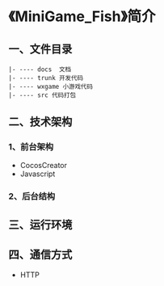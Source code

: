 # 《MiniGame_Fish》简介

## 一、文件目录
```
|- ---- docs  文档
|- ---- trunk 开发代码
|- ---- wxgame 小游戏代码
|- ---- src 代码打包
```
## 二、技术架构
### 1、前台架构
* CocosCreator
* Javascript

### 2、后台结构

## 三、运行环境

## 四、通信方式
* HTTP
